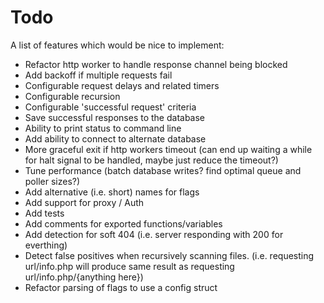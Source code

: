 # Todo

A list of features which would be nice to implement:

* Refactor http worker to handle response channel being blocked
* Add backoff if multiple requests fail
* Configurable request delays and related timers
* Configurable recursion
* Configurable 'successful request' criteria
* Save successful responses to the database
* Ability to print status to command line
* Add ability to connect to alternate database
* More graceful exit if http workers timeout (can end up waiting a while for halt signal to be handled, maybe just reduce the timeout?)
* Tune performance (batch database writes? find optimal queue and poller sizes?)
* Add alternative (i.e. short) names for flags
* Add support for proxy / Auth
* Add tests
* Add comments for exported functions/variables
* Add detection for soft 404 (i.e. server responding with 200 for everthing)
* Detect false positives when recursively scanning files. (i.e. requesting url/info.php will produce same result as requesting url/info.php/{anything here})
* Refactor parsing of flags to use a config struct
